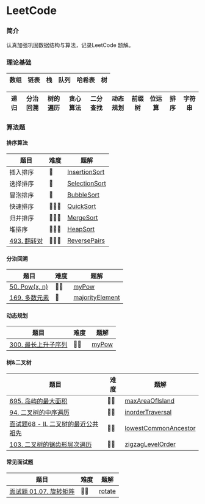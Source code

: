 # LeetCode

### 简介

认真加强巩固数据结构与算法，记录LeetCode 题解。

### 理论基础
| 数组 | 链表 | 栈 | 队列 | 哈希表 | 树 |
|----|----|---|----|-----|---|


| 递归 | 分治回溯 | 树的遍历 | 贪心算法 | 二分查找 | 动态规划 | 前缀树 | 位运算 | 排序 | 字符串 |
|----|------|------|------|------|------|-----|-----|----|-----|

### 算法题


#### 排序算法
| 题目 | 难度 | 题解 | 
|----|----|----|
|  插入排序  |  🌟  |  [InsertionSort](https://github.com/ChengwenY/LeetCode/blob/master/Sources/Sort/InsertionSort.cpp)  |
|  选择排序  |  🌟  |  [SelectionSort](https://github.com/ChengwenY/LeetCode/blob/master/Sources/Sort/SelectionSort.cpp)  |
|  冒泡排序  |  🌟  |  [BubbleSort](https://github.com/ChengwenY/LeetCode/blob/master/Sources/Sort/BubbleSort.cpp)  |
|  快速排序  |  🌟🌟🌟  |  [QuickSort](https://github.com/ChengwenY/LeetCode/blob/master/Sources/Sort/QuickSort.cpp)  |
|  归并排序  |  🌟🌟🌟  |  [MergeSort](https://github.com/ChengwenY/LeetCode/blob/master/Sources/Sort/MergeSort.cpp)  |
|  堆排序  |  🌟🌟🌟  |  [HeapSort](https://github.com/ChengwenY/LeetCode/blob/master/Sources/Sort/HeapSort.cpp)  |
|  [493. 翻转对](https://leetcode-cn.com/problems/reverse-pairs/)  |  🌟🌟🌟  |  [ReversePairs](https://github.com/ChengwenY/LeetCode/blob/master/Sources/Sort/ReversePairs.cpp)  |

#### 分治回溯
| 题目 | 难度 | 题解 | 
|----|----|----|
|  [50. Pow(x, n)](https://leetcode-cn.com/problems/powx-n/)  |  🌟🌟|  [myPow](https://github.com/ChengwenY/LeetCode/blob/master/Sources/Divide/myPow.cpp)  |
|  [169. 多数元素](https://leetcode-cn.com/problems/majority-element/) |  🌟|  [majorityElement](https://github.com/ChengwenY/LeetCode/blob/master/Sources/Divide/majorityElement.cpp)  |

#### 动态规划
| 题目 | 难度 | 题解 | 
|----|----|----|
|  [300. 最长上升子序列](https://leetcode-cn.com/problems/longest-increasing-subsequence/)  |  🌟🌟|  [myPow](https://github.com/ChengwenY/LeetCode/blob/master/Sources/DynamicProgram/lengthOfLIS.cpp)  |


#### 树&二叉树
| 题目 | 难度 | 题解 | 
|----|----|----|
|  [695. 岛屿的最大面积](https://leetcode-cn.com/problems/max-area-of-island/)  |  🌟🌟|  [maxAreaOfIsland](https://github.com/ChengwenY/LeetCode/blob/master/Sources/Tree/maxAreaOfIsland.cpp)  |
|  [94. 二叉树的中序遍历](https://leetcode-cn.com/problems/binary-tree-inorder-traversal/)  |  🌟🌟|  [inorderTraversal](https://github.com/ChengwenY/LeetCode/blob/master/Sources/Tree/inorderTraversal.cpp)  |
|  [面试题68 - II. 二叉树的最近公共祖先](https://leetcode-cn.com/problems/er-cha-shu-de-zui-jin-gong-gong-zu-xian-lcof/)  |  🌟🌟|  [lowestCommonAncestor](https://github.com/ChengwenY/LeetCode/blob/master/Sources/Tree/lowestCommonAncestor.cpp)  |
|  [103. 二叉树的锯齿形层次遍历](https://leetcode-cn.com/problems/binary-tree-zigzag-level-order-traversal/)  |  🌟🌟|  [zigzagLevelOrder](https://github.com/ChengwenY/LeetCode/blob/master/Sources/Tree/zigzagLevelOrder.cpp)  |

#### 常见面试题
| 题目 | 难度 | 题解 | 
|----|----|----|
|  [面试题 01.07. 旋转矩阵](https://leetcode-cn.com/problems/rotate-matrix-lcci/)  |  🌟🌟|  [rotate](https://github.com/ChengwenY/LeetCode/blob/master/Sources/Interview/rotate.cpp)  |